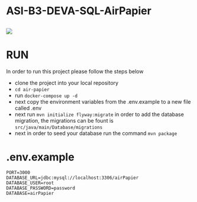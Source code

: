 # ASI-B3-DEVA-SQL-AirPapier

<a href="https://app.eraser.io/workspace/sHyYKt10oFa4tpWLeij8?elements=s7DYVSXYDmJn-LXi_mUujQ"><img src="https://app.eraser.io/workspace/sHyYKt10oFa4tpWLeij8/preview?elements=s7DYVSXYDmJn-LXi_mUujQ&type=embed" /></a>
---
# RUN

In order to run this project please follow the steps below
- clone the project into your local repository
- `cd air-papier`
- run `docker-compose up -d`
- next copy the environment variables from the .env.example to a new file called .env
- next run `mvn initialize flyway:migrate` in order to add the database migration, the migrations can be fount is `src/java/main/Database/migrations`
- next in order to seed your database run the command `mvn package`

# .env.example
````
PORT=3000
DATABASE_URL=jdbc:mysql://localhost:3306/airPapier
DATABASE_USER=root
DATABASE_PASSWORD=password
DATABASE=airPapier
````

